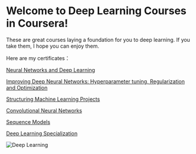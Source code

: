 # Welcome to Deep Learning Courses in Coursera!

These are great courses laying a foundation for you to deep learning. If you take them, I hope you can enjoy them.

Here are my certificates：

[Neural Networks and Deep Learning](https://coursera.org/share/56f3343846c0e15c514c17faef1fce65)

[Improving Deep Neural Networks: Hyperparameter tuning, Regularization and Optimization](https://coursera.org/share/a453b6d066006d189e0f6ca3f2c5bfa2)

[Structuring Machine Learning Projects](https://coursera.org/share/e1b74a47e5411df37e626cffb7dc9f1d)

[Convolutional Neural Networks](https://coursera.org/share/e7051cbeb5601b7792989ea70ef06832)

[Sequence Models](https://coursera.org/share/6102887eb20b00e776ebba4ac1dec616)

[Deep Learning Specialization](https://coursera.org/share/92c07ab949dfb86c3f90bd2d8f4d72b3)

![Deep Learning](https://deeplearning-assets.s3.amazonaws.com/content/uploads/2018/09/deeplearning-logo-fb.png)

